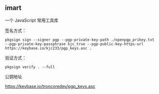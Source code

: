## imart
一个 JavaScript 常用工具库


签名方式：

```
pkgsign sign --signer pgp --pgp-private-key-path ./openpgp_prikey.txt --pgp-private-key-passphrase kjc_true --pgp-public-key-https-url https://keybase.io/kjc233/pgp_keys.asc .
```

验证方式：

```
pkgsign verify . --full
```

公钥地址

https://keybase.io/troncoredev/pgp_keys.asc